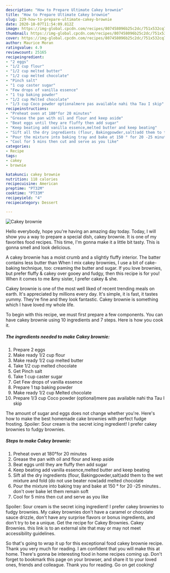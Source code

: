```yaml
---
description: "How to Prepare Ultimate Cakey brownie"
title: "How to Prepare Ultimate Cakey brownie"
slug: 229-how-to-prepare-ultimate-cakey-brownie
date: 2020-10-07T11:54:09.812Z
image: https://img-global.cpcdn.com/recipes/807458096b25c2dc/751x532cq70/cakey-brownie-recipe-main-photo.jpg
thumbnail: https://img-global.cpcdn.com/recipes/807458096b25c2dc/751x532cq70/cakey-brownie-recipe-main-photo.jpg
cover: https://img-global.cpcdn.com/recipes/807458096b25c2dc/751x532cq70/cakey-brownie-recipe-main-photo.jpg
author: Maurice Moran
ratingvalue: 4.9
reviewcount: 25165
recipeingredient:
- "2 eggs"
- "1/2 cup flour"
- "1/2 cup melted butter"
- "1/2 cup melted chocolate"
- "Pinch salt"
- "1 cup caster sugar"
- "Few drops of vanilla essence"
- "1 tsp baking powder"
- "1/2 cup Melted chocolate"
- "1/3 cup Coco powder optionalmere pas available nahi tha Tau I skip"
recipeinstructions:
- "Preheat oven at 180°for 20 minutes"
- "Grease the pan with oil and flour and keep aside"
- "Beat eggs until they are fluffy then add sugar"
- "Keep beating add vanilla essence,melted butter and keep beating"
- "Sift all the dry ingredients (flour, Bakingpowder,salt)add them to the wet mixture and fold (do not use beater now)add melted chocolate"
- "Pour the mixture into baking tray and bake at 150 ° for 20 -25 minutes.. don&#39;t over bake let them remain soft"
- "Cool for 5 mins then cut and serve as you like"
categories:
- Recipe
tags:
- cakey
- brownie

katakunci: cakey brownie 
nutrition: 118 calories
recipecuisine: American
preptime: "PT32M"
cooktime: "PT33M"
recipeyield: "4"
recipecategory: Dessert

---
```



![Cakey brownie](https://img-global.cpcdn.com/recipes/807458096b25c2dc/751x532cq70/cakey-brownie-recipe-main-photo.jpg)

Hello everybody, hope you're having an amazing day today. Today, I will show you a way to prepare a special dish, cakey brownie. It is one of my favorites food recipes. This time, I'm gonna make it a little bit tasty. This is gonna smell and look delicious.

A cakey brownie has a moist crumb and a slightly fluffy interior. The batter contains less butter than When I mix cakey brownies, I use a bit of cake-baking technique, too: creaming the butter and sugar. If you love brownies, but prefer fluffy &amp; cakey over gooey and fudgy, then this recipe is for you! When it comes to me &amp;my sister, I prefer cakey &amp; she.

Cakey brownie is one of the most well liked of recent trending meals on earth. It's appreciated by millions every day. It's simple, it is fast, it tastes yummy. They're fine and they look fantastic. Cakey brownie is something which I have loved my whole life.


To begin with this recipe, we must first prepare a few components. You can have cakey brownie using 10 ingredients and 7 steps. Here is how you cook it.

<!--inarticleads1-->

##### The ingredients needed to make Cakey brownie:

1. Prepare 2 eggs
1. Make ready 1/2 cup flour
1. Make ready 1/2 cup melted butter
1. Take 1/2 cup melted chocolate
1. Get Pinch salt
1. Take 1 cup caster sugar
1. Get Few drops of vanilla essence
1. Prepare 1 tsp baking powder
1. Make ready 1/2 cup Melted chocolate
1. Prepare 1/3 cup Coco powder (optional)mere pas available nahi tha Tau I skip


The amount of sugar and eggs does not change whether you&#39;re. Here&#39;s how to make the best homemade cake brownies with perfect fudge frosting. Spoiler: Sour cream is the secret icing ingredient! I prefer cakey brownies to fudgy brownies. 

<!--inarticleads2-->

##### Steps to make Cakey brownie:

1. Preheat oven at 180°for 20 minutes
1. Grease the pan with oil and flour and keep aside
1. Beat eggs until they are fluffy then add sugar
1. Keep beating add vanilla essence,melted butter and keep beating
1. Sift all the dry ingredients (flour, Bakingpowder,salt)add them to the wet mixture and fold (do not use beater now)add melted chocolate
1. Pour the mixture into baking tray and bake at 150 ° for 20 -25 minutes.. don&#39;t over bake let them remain soft
1. Cool for 5 mins then cut and serve as you like


Spoiler: Sour cream is the secret icing ingredient! I prefer cakey brownies to fudgy brownies. My cakey brownies don&#39;t have a caramel or chocolate sauce drizzle, don&#39;t have any surprise flavors or bonus ingredients, and don&#39;t try to be a unique. Get the recipe for Cakey Brownies. Cakey Brownies. this link is to an external site that may or may not meet accessibility guidelines. 

So that's going to wrap it up for this exceptional food cakey brownie recipe. Thank you very much for reading. I am confident that you will make this at home. There's gonna be interesting food in home recipes coming up. Don't forget to bookmark this page on your browser, and share it to your loved ones, friends and colleague. Thank you for reading. Go on get cooking!
